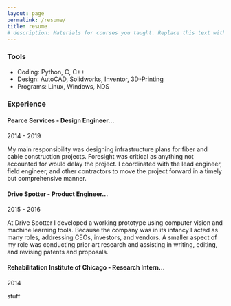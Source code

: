 ```yaml
---
layout: page
permalink: /resume/
title: resume
# description: Materials for courses you taught. Replace this text with your description.
---
```


### Tools

* Coding: Python, C, C++
* Design: AutoCAD, Solidworks, Inventor, 3D-Printing
* Programs: Linux, Windows, NDS

### Experience
#### Pearce Services - Design Engineer...
2014 - 2019

My main responsibility was designing infrastructure plans for fiber and cable construction projects. Foresight was critical as anything not accounted for would delay the project. I coordinated with the lead engineer, field engineer, and other contractors to move the project forward in a timely but comprehensive manner.

#### Drive Spotter - Product Engineer...
2015 - 2016

At Drive Spotter I developed a working prototype using computer vision and machine learning tools.
Because the company was in its infancy I acted as many roles, addressing CEOs, investors, and
vendors. A smaller aspect of my role was conducting prior art research and assisting in writing, editing, and revising patents and proposals.

#### Rehabilitation Institute of Chicago - Research Intern...
2014

stuff
